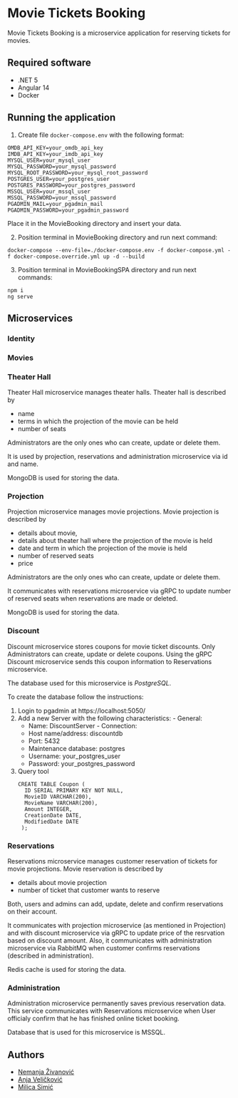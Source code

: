 # Movie Tickets Booking

Movie Tickets Booking is a microservice application for reserving tickets for movies.

## Required software

* .NET 5
* Angular 14
* Docker

## Running the application

1. Create file `docker-compose.env` with the following format:

```
OMDB_API_KEY=your_omdb_api_key
IMDB_API_KEY=your_imdb_api_key
MYSQL_USER=your_mysql_user
MYSQL_PASSWORD=your_mysql_password
MYSQL_ROOT_PASSWORD=your_mysql_root_password
POSTGRES_USER=your_postgres_user
POSTGRES_PASSWORD=your_postgres_password
MSSQL_USER=your_mssql_user
MSSQL_PASSWORD=your_mssql_password
PGADMIN_MAIL=your_pgadmin_mail
PGADMIN_PASSWORD=your_pgadmin_password
```

Place it in the MovieBooking directory and insert your data.

2. Position terminal in MovieBooking directory and run next command:

``` 
docker-compose --env-file=./docker-compose.env -f docker-compose.yml -f docker-compose.override.yml up -d --build 
``` 
 
3. Position terminal in MovieBookingSPA directory and run next commands:
``` 
npm i
ng serve
``` 

## Microservices

### Identity

### Movies

### Theater Hall

Theater Hall microservice manages theater halls. Theater hall is described by
* name
* terms in which the projection of the movie can be held 
* number of seats

Administrators are the only ones who can create, update or delete them.

It is used by projection, reservations and administration microservice via id and name.

MongoDB is used for storing the data.

### Projection

Projection microservice manages movie projections. Movie projection is described by 
* details about movie,
* details about theater hall where the projection of the movie is held
* date and term in which the projection of the movie is held 
* number of reserved seats
* price 

Administrators are the only ones who can create, update or delete them. 

It communicates with reservations microservice via gRPC to update number of reserved seats when reservations are made or deleted.

MongoDB is used for storing the data.

### Discount

  Discount microservice stores coupons for movie ticket discounts. Only Administrators can create, update or delete coupons. 
  Using the gRPC Discount microservice sends this coupon information to Reservations microservice.
  
  The database used for this microservice is *PostgreSQL*.

  To create the database follow the instructions:
   1. Login to pgadmin at https://localhost:5050/
   2. Add a new Server with the following characteristics:
    - General:
      - Name: DiscountServer
    - Connection:
      - Host name/address: discountdb
      - Port: 5432 
      - Maintenance database: postgres 
      - Username: your_postgres_user 
      - Password: your_postgres_password
   3. Query tool
      ```
      CREATE TABLE Coupon (
        ID SERIAL PRIMARY KEY NOT NULL,
        MovieID VARCHAR(200),
        MovieName VARCHAR(200),
        Amount INTEGER, 
        CreationDate DATE,
        ModifiedDate DATE
       );
      ```
### Reservations

Reservations microservice manages customer reservation of tickets for movie projections. Movie reservation is described by 
* details about movie projection
* number of ticket that customer wants to reserve

Both, users and admins can add, update, delete and confirm reservations on their account.

It communicates with projection microservice (as mentioned in Projection) and with discount microservice via gRPC to update price of the resrvation based on discount amount.
Also, it communicates with administration microservice via RabbitMQ when customer confirms reservations (described in administration).

Redis cache is used for storing the data.


### Administration
 Administration microservice permanently saves previous reservation data.
 This service communicates with Reservations microservice when User officialy confirm that he has finished online ticket booking.

 Database that is used for this microservice is MSSQL.
 
 
## Authors

* [Nemanja Živanović](https://github.com/NemanjaZivanovic)
* [Anja Veličković](https://github.com/anjavelickovic)
* [Milica Simić](https://github.com/milicas19) 
